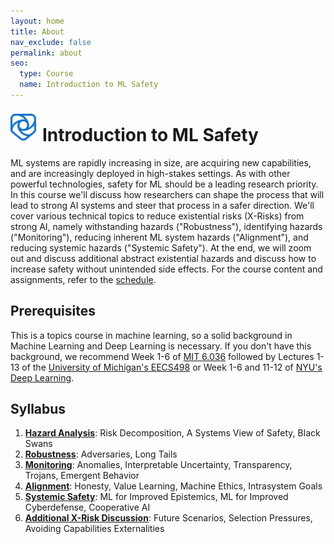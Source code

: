 ```yaml
---
layout: home
title: About
nav_exclude: false
permalink: about
seo:
  type: Course
  name: Introduction to ML Safety
---
```

<img style="float: left; display: inline-block; height: 43px; margin-right: 10px; padding-top: 8px; z-index:100" src="assets/images/shield-logo.svg">
<h1> Introduction to ML Safety</h1>
ML systems are rapidly increasing in size, are acquiring new capabilities, and are increasingly deployed in high-stakes settings. As with other powerful technologies, safety for ML should be a leading research priority. In this course we'll discuss how researchers can shape the process that will lead to strong AI systems and steer that process in a safer direction. We'll cover various technical topics to reduce existential risks (X-Risks) from strong AI, namely withstanding hazards ("Robustness"), identifying hazards ("Monitoring"), reducing inherent ML system hazards ("Alignment"), and reducing systemic hazards ("Systemic Safety"). At the end, we will zoom out and discuss additional abstract existential hazards and discuss how to increase safety without unintended side effects. For the course content and assignments, refer to the <a href='https://course.mlsafety.org/calendar/'>schedule</a>.

## Prerequisites
This is a topics course in machine learning, so a solid background in Machine Learning and Deep Learning is necessary. If you don't have this background, we recommend Week 1-6 of <a href="https://openlearninglibrary.mit.edu/courses/course-v1:MITx+6.036+1T2019/course/">MIT 6.036</a> followed by Lectures 1-13 of the <a href="https://web.eecs.umich.edu/~justincj/teaching/eecs498/FA2019/schedule.html">University of Michigan's EECS498</a> or Week 1-6 and 11-12 of <a href="https://atcold.github.io/pytorch-Deep-Learning/">NYU's Deep Learning</a>.

## Syllabus

1. <a href="https://course.mlsafety.org/index.html/#safety-engineering">**Hazard Analysis**</a>: Risk Decomposition, A Systems View of Safety, Black Swans
2. <a href="https://course.mlsafety.org/index.html/#robustness">**Robustness**</a>: Adversaries, Long Tails
3. <a href="https://course.mlsafety.org/index.html/#monitoring">**Monitoring**</a>: Anomalies, Interpretable Uncertainty, Transparency, Trojans, Emergent Behavior
4. <a href="https://course.mlsafety.org/index.html/#alignment">**Alignment**</a>: Honesty, Value Learning, Machine Ethics, Intrasystem Goals
5. <a href="https://course.mlsafety.org/index.html/#systemic-safety">**Systemic Safety**</a>: ML for Improved Epistemics, ML for Improved Cyberdefense, Cooperative AI
6. <a href="https://course.mlsafety.org/index.html/#additional-existential-risk-discussion">**Additional X-Risk Discussion**</a>: Future Scenarios, Selection Pressures, Avoiding Capabilities Externalities
